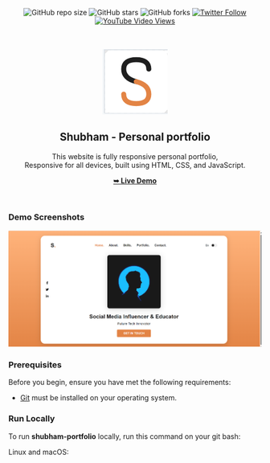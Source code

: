 <div align="center">
  
  ![GitHub repo size](https://img.shields.io/github/repo-size/techindro/shubham-portfolio)
  ![GitHub stars](https://img.shields.io/github/stars/techindro/shubham-portfolio?style=social)
  ![GitHub forks](https://img.shields.io/github/forks/techindro/shubham-portfolio?style=social)
  [![Twitter Follow](https://img.shields.io/twitter/follow/techindro_?style=social)](https://twitter.com/intent/follow?screen_name=techindro_)
  [![YouTube Video Views](https://img.shields.io/youtube/views/DdlV9KS7MROY?style=social)](https://youtu.be/DdlV9KS7MROY)

  <br />
  <br />
  
  <img src="./project-logo.png" />

  <h2 align="center">Shubham - Personal portfolio</h2>

  This website is fully responsive personal portfolio, <br />Responsive for all devices, built using HTML, CSS, and JavaScript.

  <a href="https://techindro.github.io/shubham-portfolio/"><strong>➥ Live Demo</strong></a>

</div>

<br />

### Demo Screenshots

![Shubham Portfolio Desktop Demo](./desktop.jpg "Desktop Demo")

### Prerequisites

Before you begin, ensure you have met the following requirements:

* [Git](https://git-scm.com/downloads "Download Git") must be installed on your operating system.

### Run Locally

To run **shubham-portfolio** locally, run this command on your git bash:

Linux and macOS:

